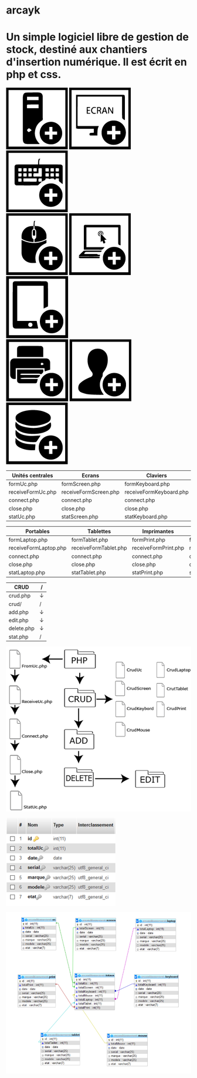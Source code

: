 # arcayk

 Un simple logiciel libre de gestion de stock, destiné aux chantiers d'insertion numérique. Il est écrit en php et css.
 ==

![img](https://github.com/N0r3f/arcayk/blob/main/doc/img/uc.png) 
![img](https://github.com/N0r3f/arcayk/blob/main/doc/img/screen.png)
![img](https://github.com/N0r3f/arcayk/blob/main/doc/img/keyboard.png)  
![img](https://github.com/N0r3f/arcayk/blob/main/doc/img/mouse.png)
![img](https://github.com/N0r3f/arcayk/blob/main/doc/img/laptop.png)
![img](https://github.com/N0r3f/arcayk/blob/main/doc/img/tablet.png)  
![img](https://github.com/N0r3f/arcayk/blob/main/doc/img/print.png)
![img](https://github.com/N0r3f/arcayk/blob/main/doc/img/adh.png)
![img](https://github.com/N0r3f/arcayk/blob/main/doc/img/crud.png)

Unités centrales | Ecrans | Claviers | Souris | /  
------------- | ------------- | ------------- | ------------- |------------
formUc.php | formScreen.php | formKeyboard.php | formMouse.php | ↓
receiveFormUc.php | receiveFormScreen.php | receiveFormKeyboard.php | receiveFormMouse.php | ↓  
connect.php | connect.php | connect.php | connect.php | ↓
close.php | close.php | close.php | close.php | ↓
statUc.php | statScreen.php | statKeyboard.php | statMouse.php | / 

Portables | Tablettes | Imprimantes | Adhérents | / 
------------- | ------------- | ------------- | ------------- | -------------
formLaptop.php | formTablet.php | formPrint.php | formAdh.php | ↓
receiveFormLaptop.php | receiveFormTablet.php  | receiveFormPrint.php | receiveFormAdh.php | ↓ 
connect.php | connect.php | connect.php | connect.php | ↓
close.php | close.php | close.php | close.php | ↓
statLaptop.php | statTablet.php | statPrint.php | statAdh.php | / 

CRUD | /
------------- | ------------
crud.php | ↓  
crud/ | /
add.php | ↓
edit.php | ↓
delete.php | ↓
stat.php | /


![img](https://github.com/N0r3f/arcayk/blob/main/doc/img/schema.png)

![img](https://github.com/N0r3f/arcayk/blob/main/doc/img/bdd1.png)

![img](https://github.com/N0r3f/arcayk/blob/main/doc/img/bdd.png)


